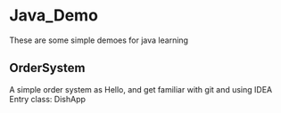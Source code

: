 # Java_Demo


These are some simple demoes for java learning


## OrderSystem<br>
A simple order system as Hello, and get familiar with git and using IDEA<br>
Entry class: DishApp
